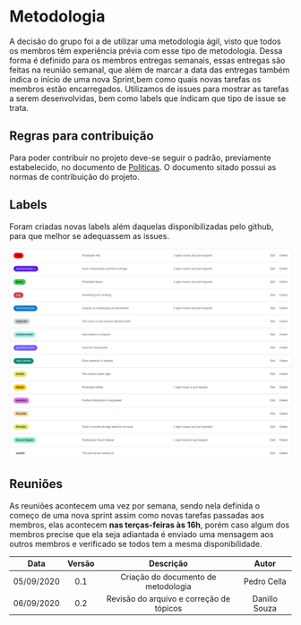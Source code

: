 # Metodologia

A decisão do grupo foi a de utilizar uma metodologia ágil, visto que todos os membros têm experiência prévia com esse tipo de metodologia. Dessa forma é definido para os membros entregas semanais, essas entregas são feitas na reunião semanal, que além de marcar a data das entregas também indica o início de uma nova Sprint,bem como quais novas tarefas os membros estão encarregados. Utilizamos de issues para mostrar as tarefas a serem desenvolvidas, bem como labels que indicam que tipo de issue se trata.

## Regras para contribuição

Para poder contribuir no projeto deve-se seguir o padrão, previamente estabelecido, no documento de [Politicas](/pages/policy/policy). O documento sitado possui as normas de contribuição do projeto.

## Labels

Foram criadas novas labels além daquelas disponibilizadas pelo github, para que melhor se adequassem as issues.

![Labels](./images/labels.png)

## Reuniões

As reuniões acontecem uma vez por semana, sendo nela definida o começo de uma nova sprint assim como novas tarefas passadas aos membros, elas acontecem **nas terças-feiras às 16h**, porém caso algum dos membros precise que ela seja adiantada é enviado uma mensagem aos outros membros e verificado se todos tem a mesma disponibilidade.

|Data|Versão|Descrição|Autor|
|:-:|:-:|:-:|:-:|
|05/09/2020|0.1|Criação do documento de metodologia|Pedro Cella|
|06/09/2020|0.2|Revisão do arquivo e correção de tópicos|Danillo Souza|
